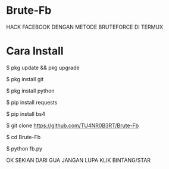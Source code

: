 # Brute-Fb

HACK FACEBOOK DENGAN METODE BRUTEFORCE DI TERMUX

# Cara Install

$ pkg update && pkg upgrade

$ pkg install git

$ pkg install python

$ pip install requests

$ pip install bs4

$ git clone https://github.com/TU4NR0B3RT/Brute-Fb

$ cd Brute-Fb

$ python fb.py

OK SEKIAN DARI GUA JANGAN LUPA KLIK BINTANG/STAR
